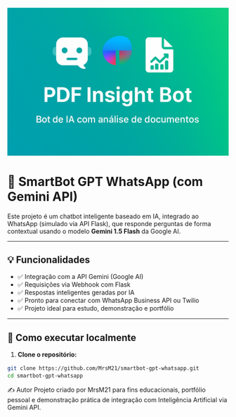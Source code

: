 ![Capa do Projeto](capa.png)

# 🤖 SmartBot GPT WhatsApp (com Gemini API)

Este projeto é um chatbot inteligente baseado em IA, integrado ao WhatsApp (simulado via API Flask), que responde perguntas de forma contextual usando o modelo **Gemini 1.5 Flash** da Google AI.

---

## 💡 Funcionalidades

- ✅ Integração com a API Gemini (Google AI)
- ✅ Requisições via Webhook com Flask
- ✅ Respostas inteligentes geradas por IA
- ✅ Pronto para conectar com WhatsApp Business API ou Twilio
- ✅ Projeto ideal para estudo, demonstração e portfólio

---

## 🚀 Como executar localmente

1. **Clone o repositório:**

```bash
git clone https://github.com/MrsM21/smartbot-gpt-whatsapp.git
cd smartbot-gpt-whatsapp
```

✍️ Autor
Projeto criado por MrsM21 para fins educacionais, portfólio pessoal e demonstração prática de integração com Inteligência Artificial via Gemini API.